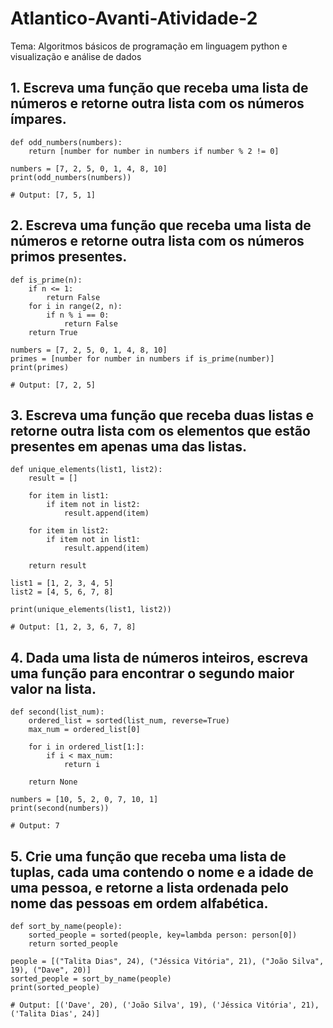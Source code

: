 # Atlantico-Avanti-Atividade-2
Tema: Algoritmos básicos de programação em linguagem python e visualização e análise de dados

## 1. Escreva uma função que receba uma lista de números e retorne outra lista com os números ímpares.

```
def odd_numbers(numbers):
    return [number for number in numbers if number % 2 != 0]
    
numbers = [7, 2, 5, 0, 1, 4, 8, 10]
print(odd_numbers(numbers))

# Output: [7, 5, 1]
```

## 2. Escreva uma função que receba uma lista de números e retorne outra lista com os números primos presentes.

```
def is_prime(n):
    if n <= 1:
        return False
    for i in range(2, n):
        if n % i == 0:
            return False
    return True

numbers = [7, 2, 5, 0, 1, 4, 8, 10]
primes = [number for number in numbers if is_prime(number)]
print(primes)

# Output: [7, 2, 5]
```

## 3. Escreva uma função que receba duas listas e retorne outra lista com os elementos que estão presentes em apenas uma das listas.

```
def unique_elements(list1, list2):
    result = []

    for item in list1:
        if item not in list2:
            result.append(item)

    for item in list2:
        if item not in list1:
            result.append(item)

    return result

list1 = [1, 2, 3, 4, 5]
list2 = [4, 5, 6, 7, 8]

print(unique_elements(list1, list2))

# Output: [1, 2, 3, 6, 7, 8]

```

## 4. Dada uma lista de números inteiros, escreva uma função para encontrar o segundo maior valor na lista.

```
def second(list_num):
    ordered_list = sorted(list_num, reverse=True)
    max_num = ordered_list[0]
    
    for i in ordered_list[1:]:
        if i < max_num:
            return i

    return None

numbers = [10, 5, 2, 0, 7, 10, 1]
print(second(numbers))

# Output: 7
```

## 5. Crie uma função que receba uma lista de tuplas, cada uma contendo o nome e a idade de uma pessoa, e retorne a lista ordenada pelo nome das pessoas em ordem alfabética.
```
def sort_by_name(people):
    sorted_people = sorted(people, key=lambda person: person[0])
    return sorted_people

people = [("Talita Dias", 24), ("Jéssica Vitória", 21), ("João Silva", 19), ("Dave", 20)]
sorted_people = sort_by_name(people)
print(sorted_people)

# Output: [('Dave', 20), ('João Silva', 19), ('Jéssica Vitória', 21), ('Talita Dias', 24)]
```
